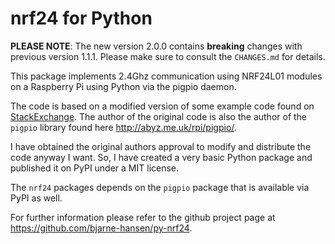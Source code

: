 # nrf24 for Python

**PLEASE NOTE**: The new version 2.0.0 contains **breaking** changes with previous version 1.1.1.  Please make sure to consult the `CHANGES.md` for details.

This package implements 2.4Ghz communication using NRF24L01 modules on a Raspberry Pi using Python via the pigpio daemon.

The code is based on a modified version of some example code found on [StackExchange](https://raspberrypi.stackexchange.com/questions/77290/nrf24l01-only-correctly-retrieving-status-and-config-registers).  The author of the original code is also the author of the ```pigpio``` library found here http://abyz.me.uk/rpi/pigpio/.

I have obtained the original authors approval to modify and distribute the code anyway I want.  So, I have created a very basic Python package and published it on PyPI under a MIT license.

The ```nrf24``` packages depends on the ```pigpio``` package that is available via PyPI as well.

For further information please refer to the github project page at https://github.com/bjarne-hansen/py-nrf24.


